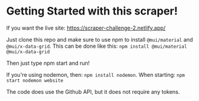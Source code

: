 # Getting Started with this scraper!

If you want the live site: https://scraper-challenge-2.netlify.app/

Just clone this repo and make sure to use npm to install ```@mui/material``` and ```@mui/x-data-grid```. This can be done like this:
```npm install @mui/material @mui/x-data-grid```

Then just type npm start and run!

If you're using nodemon, then: ```npm install nodemon```. When starting: ```npm start nodemon website```


The code does use the Github API, but it does not require any tokens.
